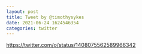```yaml
--- 
layout: post 
title: Tweet by @timothysykes 
date: 2021-06-24 1624546354 
categories: twitter 
--- 
```

https://twitter.com/o/status/1408075562589966342